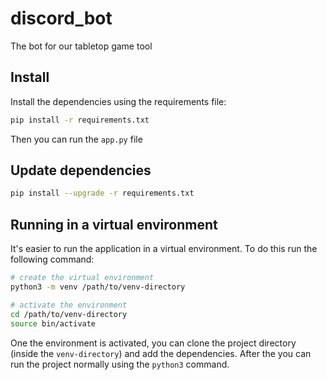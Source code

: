 # discord_bot

The bot for our tabletop game tool

## Install

Install the dependencies using the requirements file:

```sh
pip install -r requirements.txt
```

Then you can run the `app.py` file

## Update dependencies

```sh
pip install --upgrade -r requirements.txt
```

## Running in a virtual environment

It's easier to run the application in a virtual environment. To do this run the
following command:

```sh
# create the virtual environment
python3 -m venv /path/to/venv-directory

# activate the environment
cd /path/to/venv-directory
source bin/activate
```

One the environment is activated, you can clone the project directory (inside
the `venv-directory`) and add the dependencies. After the you can run the
project normally using the `python3` command.
